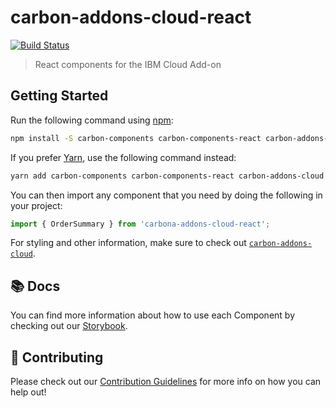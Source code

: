 # carbon-addons-cloud-react

[![Build Status](https://travis-ci.org/carbon-design-system/carbon-addons-cloud-react.svg?branch=master)](https://travis-ci.org/carbon-design-system/carbon-addons-cloud-react)

> React components for the IBM Cloud Add-on

## Getting Started

Run the following command using [npm](https://www.npmjs.com/):

```bash
npm install -S carbon-components carbon-components-react carbon-addons-cloud carbon-addons-cloud-react carbon-icons
```

If you prefer [Yarn](https://yarnpkg.com/en/), use the following command instead:

```bash
yarn add carbon-components carbon-components-react carbon-addons-cloud carbon-addons-cloud-react carbon-icons
```

You can then import any component that you need by doing the following in your project:

```js
import { OrderSummary } from 'carbona-addons-cloud-react';
```

For styling and other information, make sure to check out [`carbon-addons-cloud`](https://github.com/carbon-design-system/carbon-addons-cloud).

## 📚 Docs

You can find more information about how to use each Component by checking out our [Storybook](http://cloud.carbondesignsystem.com).

## 🤲 Contributing

Please check out our [Contribution Guidelines](./.github/CONTRIBUTING.md) for more info on how you can help out!
